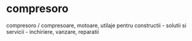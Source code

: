 # compresoro
compresoro / compresoare, motoare, utilaje pentru constructii - solutii si servicii - inchiriere, vanzare, reparatii
